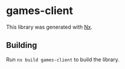 # games-client

This library was generated with [Nx](https://nx.dev).

## Building

Run `nx build games-client` to build the library.
